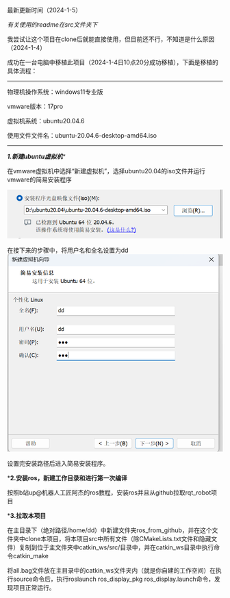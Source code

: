 最新更新时间（2024-1-5）

*有关使用的readme在src文件夹下*

我尝试让这个项目在clone后就能直接使用，但目前还不行，不知道是什么原因（2024-1-4）

成功在一台电脑中移植此项目（2024-1-4日10点20分成功移植），下面是移植的具体流程：
*************************
物理机操作系统：windows11专业版

vmware版本：17pro

虚拟机系统：ubuntu20.04.6

使用文件文件名：ubuntu-20.04.6-desktop-amd64.iso
*************************

*******1.新建ubuntu虚拟机********

在vmware虚拟机中选择“新建虚拟机”，选择ubuntu20.04的iso文件并运行vmware的简易安装程序

![Alt text](image.png)

在接下来的步骤中，将用户名和全名设置为dd
![Alt text](image-1.png)

设置完安装路径后进入简易安装程序。

***2.安装ros，新建工作目录和进行第一次编译**

按照b站up@机器人工匠阿杰的ros教程，安装ros并且从github拉取rqt_robot项目

***3.拉取本项目**

在主目录下（绝对路径/home/dd）中新建文件夹ros_from_github，并在这个文件夹中clone本项目，将本项目src中所有文件（除CMakeLists.txt文件和隐藏文件）复制到位于主文件夹中catkin_ws/src/目录中，并在catkin_ws目录中执行命令catkin_make

将all.bag文件放在主目录中的catkin_ws文件夹内（就是你自建的工作空间）在执行source命令后，执行roslaunch ros_display_pkg ros_display.launch命令，发现项目正常运行。


